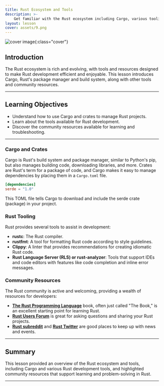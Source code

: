 ```yaml
---
title: Rust Ecosystem and Tools
description: >- 
    Get familiar with the Rust ecosystem including Cargo, various tooling, and the community resources available to Rust developers.
layout: lesson
cover: assets/9.png
---
```


![cover image]({{page.cover}}){:class="cover"}

## Introduction

The Rust ecosystem is rich and evolving, with tools and resources designed to make Rust development efficient and enjoyable. This lesson introduces Cargo, Rust's package manager and build system, along with other tools and community resources.

---

## Learning Objectives

- Understand how to use Cargo and crates to manage Rust projects.
- Learn about the tools available for Rust development.
- Discover the community resources available for learning and troubleshooting.

---

### Cargo and Crates

Cargo is Rust's build system and package manager, similar to Python's pip, but also manages building code, downloading libraries, and more. Crates are Rust's term for a package of code, and Cargo makes it easy to manage dependencies by placing them in a `Cargo.toml` file.

```toml
[dependencies]
serde = "1.0"
```

This TOML file tells Cargo to download and include the serde crate (package) in your project.

### Rust Tooling

Rust provides several tools to assist in development:

- **rustc**: The Rust compiler.
- **rustfmt**: A tool for formatting Rust code according to style guidelines.
- **Clippy**: A linter that provides recommendations for creating idiomatic Rust code.
- **Rust Language Server (RLS) or rust-analyzer**: Tools that support IDEs and code editors with features like code completion and inline error messages.

### Community Resources

The Rust community is active and welcoming, providing a wealth of resources for developers:

- **[The Rust Programming Language](https://doc.rust-lang.org/book/)** book, often just called "The Book," is an excellent starting point for learning Rust.
- **[Rust Users Forum](https://users.rust-lang.org/)** is great for asking questions and sharing your Rust projects.
- **[Rust subreddit](https://www.reddit.com/r/rust/)** and **[Rust Twitter](https://twitter.com/rustlang)** are good places to keep up with news and events.

---

## Summary

This lesson provided an overview of the Rust ecosystem and tools, including Cargo and various Rust development tools, and highlighted community resources that support learning and problem-solving in Rust.

---
